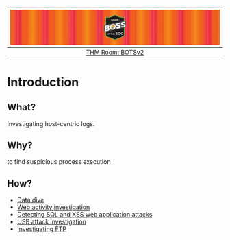 | ![Splunk Boss of the SOC](../../_static/images/splunk2-room-banner.png)
|:--:|
| [THM Room: BOTSv2](https://tryhackme.com/room/splunk2gcd5) |

# Introduction

## What?

Investigating host-centric logs.

## Why?

to find suspicious process execution

## How?

* [Data dive](data.md)
* [Web activity investigation](100.md)
* [Detecting SQL and XSS web application attacks](200.md)
* [USB attack investigation](300.md)
* [Investigating FTP](400.md)

